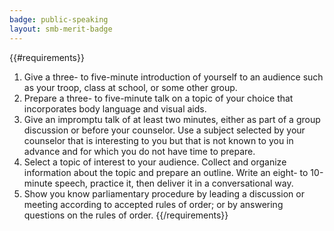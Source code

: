 ```yaml
---
badge: public-speaking
layout: smb-merit-badge
---
```


{{#requirements}}
1. Give a three- to five-minute introduction of yourself to an audience such as your troop, class at school, or some other group.
2. Prepare a three- to five-minute talk on a topic of your choice that incorporates body language and visual aids.
3. Give an impromptu talk of at least two minutes, either as part of a group discussion or before your counselor. Use a subject selected by your counselor that is interesting to you but that is not known to you in advance and for which you do not have time to prepare.
4. Select a topic of interest to your audience. Collect and organize information about the topic and prepare an outline. Write an eight- to 10-minute speech, practice it, then deliver it in a conversational way.
5. Show you know parliamentary procedure by leading a discussion or meeting according to accepted rules of order; or by answering questions on the rules of order.
{{/requirements}}

